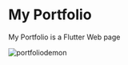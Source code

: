 # My Portfolio

My Portfolio is a Flutter Web page


![portfoliodemon](https://user-images.githubusercontent.com/13361899/65835366-1815ce00-e303-11e9-8913-d5511a353832.jpeg)

